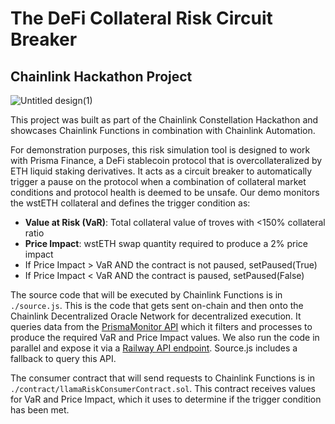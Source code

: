 # The DeFi Collateral Risk Circuit Breaker
## Chainlink Hackathon Project
![Untitled design(1)](https://github.com/Llama-Risk/On-chain-Risk-Tool/assets/51072084/78dadc65-cf3a-4475-a712-b8446ba3c813)

This project was built as part of the Chainlink Constellation Hackathon and showcases Chainlink Functions in combination with Chainlink Automation.

For demonstration purposes, this risk simulation tool is designed to work with Prisma Finance, a DeFi stablecoin protocol that is overcollateralized by ETH liquid staking derivatives. It acts as a circuit breaker to automatically trigger a pause on the protocol when a combination of collateral market conditions and protocol health is deemed to be unsafe. Our demo monitors the wstETH collateral and defines the trigger condition as:
- **Value at Risk (VaR)**: Total collateral value of troves with <150% collateral ratio
- **Price Impact**: wstETH swap quantity required to produce a 2% price impact
- If Price Impact > VaR AND the contract is not paused, setPaused(True)
- If Price Impact < VaR AND the contract is paused, setPaused(False)

The source code that will be executed by Chainlink Functions is in `./source.js`. This is the code that gets sent on-chain and then onto the Chainlink Decentralized Oracle Network for decentralized execution. It queries data from the [PrismaMonitor API](https://api.prismamonitor.com/feeds-docs#/) which it filters and processes to produce the required VaR and Price Impact values. We also run the code in parallel and expose it via a [Railway API endpoint](https://backend-production-a412.up.railway.app). Source.js includes a fallback to query this API. 

The consumer contract that will send requests to Chainlink Functions is in `./contract/llamaRiskConsumerContract.sol`. This contract receives values for VaR and Price Impact, which it uses to determine if the trigger condition has been met.
